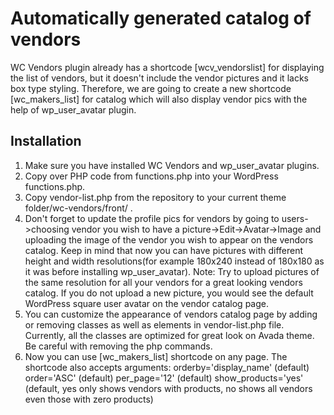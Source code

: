 # Automatically generated catalog of vendors #
 WC Vendors plugin already has a shortcode [wcv_vendorslist] for displaying the list of vendors, but it doesn't include the vendor pictures and it lacks box type styling. Therefore, we are going to create a new shortcode [wc_makers_list] for catalog which will also display vendor pics with the help of wp_user_avatar plugin.
## Installation ##
1. Make sure you have installed WC Vendors and wp_user_avatar plugins.
2. Copy over PHP code from functions.php into your WordPress functions.php.
3. Copy vendor-list.php from the repository to your current theme folder/wc-vendors/front/ .
4. Don't forget to update the profile pics for vendors by going to users->choosing vendor you wish to have a picture->Edit->Avatar->Image and uploading the image of the vendor you wish to appear on the vendors catalog. Keep in mind that now you can have pictures with different height and width resolutions(for example 180x240 instead of 180x180 as it was before installing wp_user_avatar). Note: Try to upload pictures of the same resolution for all your vendors for a great looking vendors catalog. If you do not upload a new picture, you would see the default WordPress square user avatar on the vendor catalog page.
5. You can customize the appearance of vendors catalog page by adding or removing classes as well as elements in vendor-list.php file. Currently, all the classes are optimized for great look on Avada theme. Be careful with removing the php commands.
6. Now you can use [wc_makers_list] shortcode on any page. The shortcode also accepts arguments:
orderby='display_name' (default)
order='ASC' (default)
per_page='12' (default)
show_products='yes' (default, yes only shows vendors with products, no shows all vendors even those with zero products)
